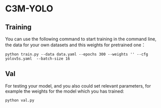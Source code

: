 # C3M-YOLO
## Training
You can use the following command to start training in the command line, the data for your own datasets and this weights for pretrained one：  

``python train.py --data data.yaml --epochs 300 --weights '' --cfg yolov5s.yaml  --batch-size 16``

## Val
For testing your model, and you also could set relevant parameters, for example the weights for the model which you has trained:  

``python val.py``

